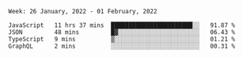 <!--START_SECTION:waka-->
```text
Week: 26 January, 2022 - 01 February, 2022

JavaScript   11 hrs 37 mins  ███████████████████████░░   91.87 % 
JSON         48 mins         █▓░░░░░░░░░░░░░░░░░░░░░░░   06.43 % 
TypeScript   9 mins          ▒░░░░░░░░░░░░░░░░░░░░░░░░   01.21 % 
GraphQL      2 mins          ░░░░░░░░░░░░░░░░░░░░░░░░░   00.31 % 
```
<!--END_SECTION:waka-->
